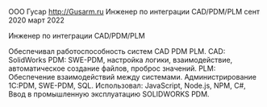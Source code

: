 ООО Гусар
http://Gusarm.ru
Инженер по интеграции CAD/PDM/PLM
сент 2020
март 2022

Инженер по интеграции CAD/PDM/PLM

Обеспечивал работоспособность систем CAD PDM PLM.
CAD: SolidWorks
PDM: SWE-PDM, настройка логики, взаимодействие, автоматическое создание файлов, проброс значений.
PLM: Обеспечение взаимодействий между системами.
Администрирование 1С:PDM, SWE-PDM, SQL.
Использовал: JavaScript, Node.js, NPM, С#,
Ввод в промышленную эксплуатацию SOLIDWORKS PDM.